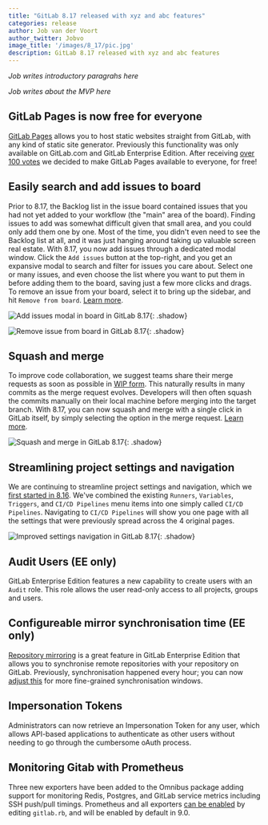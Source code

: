 ```yaml
---
title: "GitLab 8.17 released with xyz and abc features"
categories: release
author: Job van der Voort
author_twitter: Jobvo
image_title: '/images/8_17/pic.jpg'
description: GitLab 8.17 released with xyz and abc features
---
```


_Job writes introductory paragrahs here_

_Job writes about the MVP here_

## GitLab Pages is now free for everyone

[GitLab Pages](https://pages.gitlab.io/) allows you to host static websites straight from GitLab, with any kind of static site generator. Previously this functionality was only available on GitLab.com and GitLab Enterprise Edition. After receiving [over 100 votes](https://gitlab.com/gitlab-org/gitlab-ce/issues/14605) we decided to make GitLab Pages available to everyone, for free!

## Easily search and add issues to board

Prior to 8.17, the Backlog list in the issue board contained issues that you had not yet added to your workflow (the "main" area of the board). 
Finding issues to add was somewhat difficult given that small area, and you could only add them one by one.
Most of the time, you didn't even need to see the Backlog list at all, and it was just hanging around taking up valuable screen real estate.
With 8.17, you now add issues through a dedicated modal window. 
Click the `Add issues` button at the top-right, and you get an expansive modal to search and filter for issues you care about.
Select one or many issues, and even choose the list where you want to put them in before adding them to the board, saving just a few more clicks and drags.
To remove an issue from your board, select it to bring up the sidebar, and hit `Remove from board`.
[Learn more](https://docs.gitlab.com/ce/user/project/issue_board.html).


![Add issues modal in board in GitLab 8.17](/images/8_17/board_modal.png){: .shadow}

![Remove issue from board in GitLab 8.17](/images/8_17/board_remove.png){: .shadow}

## Squash and merge

To improve code collaboration, we suggest teams share their merge requests as soon as possible in [WIP form](https://docs.gitlab.com/ce/user/project/merge_requests/work_in_progress_merge_requests.html).
This naturally results in many commits as the merge request evolves.
Developers will then often squash the commits manually on their local machine before merging into the target branch.
With 8.17, you can now squash and merge with a single click in GitLab itself, by simply selecting the option in the merge request.
[Learn more](https://docs.gitlab.com/ee/user/project/merge_requests/squash_and_merge.html).

![Squash and merge in GitLab 8.17](/images/8_17/squash_edit_form.png){: .shadow}

## Streamlining project settings and navigation

We are continuing to streamline project settings and navigation, which we [first started in 8.16](https://about.gitlab.com/2017/01/22/gitlab-8-16-released/).
We've combined the existing `Runners`, `Variables`, `Triggers`, and `CI/CD Pipelines` menu items into one simply called `CI/CD Pipelines`.
Navigating to `CI/CD Pipelines` will show you one page with all the settings that were previously spread across the 4 original pages.

![Improved settings navigation in GitLab 8.17](/images/8_17/settings_new.png){: .shadow}

## Audit Users (EE only)

GitLab Enterprise Edition features a new capability to create users with an `Audit` role. This role allows the user read-only access to all projects, groups and users.

## Configureable mirror synchronisation time (EE only)

[Repository mirroring](https://docs.gitlab.com/ee/workflow/repository_mirroring.html) is a great feature in GitLab Enterprise Edition that allows you to synchronise remote repositories with your repository on GitLab. Previously, synchronisation happened every hour; you can now [adjust this](https://docs.gitlab.com/ee/workflow/repository_mirroring.html#adjusting-synchronization-times) for more fine-grained synchronisation windows.

## Impersonation Tokens

Administrators can now retrieve an Impersonation Token for any user, which allows API-based applications to authenticate as other users without needing to go through the cumbersome oAuth process.

## Monitoring Gitab with Prometheus

Three new exporters have been added to the Omnibus package adding support for monitoring Redis, Postgres, and GitLab service metrics including SSH push/pull timings. Prometheus and all exporters [can be enabled](https://docs.gitlab.com/ce/administration/monitoring/prometheus/index.html) by editing `gitlab.rb`, and will be enabled by default in 9.0.